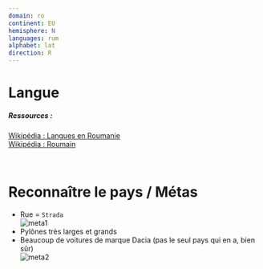 ```yaml
---
domain: ro
continent: EU
hemisphere: N
languages: rum
alphabet: lat
direction: R
---
```


# Langue

##### Ressources :

[Wikipédia : Langues en Roumanie](https://fr.wikipedia.org/wiki/Langues_en_Roumanie)  
[Wikipédia : Roumain](https://fr.wikipedia.org/wiki/Roumain)


<br/>

# Reconnaître le pays / Métas

- Rue = `Strada`  
  ![meta1](/images/ro_geoguessr2.png)
- Pylônes très larges et grands  
  <custom-iframe marginBottom link="https://www.google.com/maps/embed?pb=!4v1612632250034!6m8!1m7!1szyPubxyHRL2pl1Db57xQwQ!2m2!1d46.09828245047245!2d23.92134518085307!3f24.200132979299283!4f9.567673898628414!5f0.4000000000000002"></custom-iframe>
- Beaucoup de voitures de marque Dacia (pas le seul pays qui en a, bien sûr)  
  ![meta2](/images/ro_geoguessr.png)
